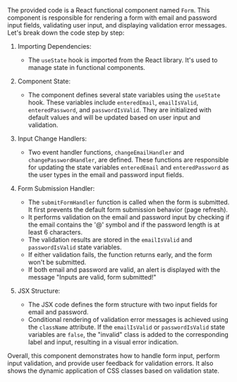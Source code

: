 The provided code is a React functional component named `Form`. This component is responsible for rendering a form with email and password input fields, validating user input, and displaying validation error messages. Let's break down the code step by step:

1. Importing Dependencies:
   - The `useState` hook is imported from the React library. It's used to manage state in functional components.

2. Component State:
   - The component defines several state variables using the `useState` hook. These variables include `enteredEmail`, `emailIsValid`, `enteredPassword`, and `passwordIsValid`. They are initialized with default values and will be updated based on user input and validation.

3. Input Change Handlers:
   - Two event handler functions, `changeEmailHandler` and `changePasswordHandler`, are defined. These functions are responsible for updating the state variables `enteredEmail` and `enteredPassword` as the user types in the email and password input fields.

4. Form Submission Handler:
   - The `submitFormHandler` function is called when the form is submitted. It first prevents the default form submission behavior (page refresh).
   - It performs validation on the email and password input by checking if the email contains the '@' symbol and if the password length is at least 6 characters.
   - The validation results are stored in the `emailIsValid` and `passwordIsValid` state variables.
   - If either validation fails, the function returns early, and the form won't be submitted.
   - If both email and password are valid, an alert is displayed with the message "Inputs are valid, form submitted!"

5. JSX Structure:
   - The JSX code defines the form structure with two input fields for email and password.
   - Conditional rendering of validation error messages is achieved using the `className` attribute. If the `emailIsValid` or `passwordIsValid` state variables are `false`, the "invalid" class is added to the corresponding label and input, resulting in a visual error indication.

Overall, this component demonstrates how to handle form input, perform input validation, and provide user feedback for validation errors. It also shows the dynamic application of CSS classes based on validation state.